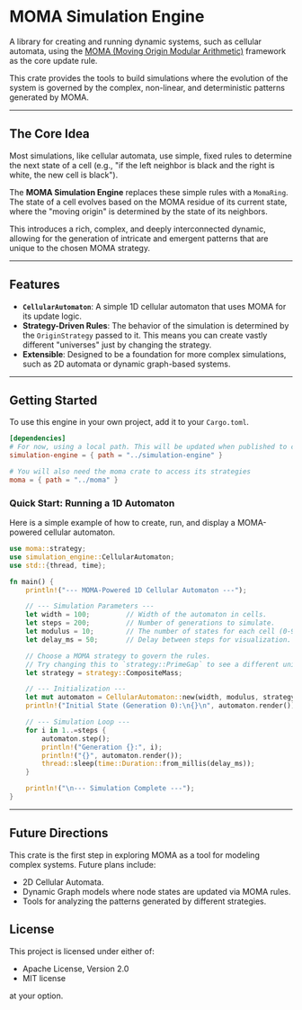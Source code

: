 # MOMA Simulation Engine

[](https://www.google.com/search?q=https://crates.io/crates/simulation-engine)
[](https://www.google.com/search?q=https://docs.rs/simulation-engine)
[](https://opensource.org/licenses/MIT)

A library for creating and running dynamic systems, such as cellular automata, using the [MOMA (Moving Origin Modular Arithmetic)](https://www.google.com/search?q=https://github.com/Neil-Crago/moma) framework as the core update rule.

This crate provides the tools to build simulations where the evolution of the system is governed by the complex, non-linear, and deterministic patterns generated by MOMA.

-----

## The Core Idea

Most simulations, like cellular automata, use simple, fixed rules to determine the next state of a cell (e.g., "if the left neighbor is black and the right is white, the new cell is black").

The **MOMA Simulation Engine** replaces these simple rules with a `MomaRing`. The state of a cell evolves based on the MOMA residue of its current state, where the "moving origin" is determined by the state of its neighbors.

This introduces a rich, complex, and deeply interconnected dynamic, allowing for the generation of intricate and emergent patterns that are unique to the chosen MOMA strategy.

-----

## Features

  * **`CellularAutomaton`**: A simple 1D cellular automaton that uses MOMA for its update logic.
  * **Strategy-Driven Rules**: The behavior of the simulation is determined by the `OriginStrategy` passed to it. This means you can create vastly different "universes" just by changing the strategy.
  * **Extensible**: Designed to be a foundation for more complex simulations, such as 2D automata or dynamic graph-based systems.

-----

## Getting Started

To use this engine in your own project, add it to your `Cargo.toml`.

```toml
[dependencies]
# For now, using a local path. This will be updated when published to crates.io
simulation-engine = { path = "../simulation-engine" }

# You will also need the moma crate to access its strategies
moma = { path = "../moma" }
```

### Quick Start: Running a 1D Automaton

Here is a simple example of how to create, run, and display a MOMA-powered cellular automaton.

```rust
use moma::strategy;
use simulation_engine::CellularAutomaton;
use std::{thread, time};

fn main() {
    println!("--- MOMA-Powered 1D Cellular Automaton ---");

    // --- Simulation Parameters ---
    let width = 100;         // Width of the automaton in cells.
    let steps = 200;         // Number of generations to simulate.
    let modulus = 10;        // The number of states for each cell (0-9).
    let delay_ms = 50;       // Delay between steps for visualization.

    // Choose a MOMA strategy to govern the rules.
    // Try changing this to `strategy::PrimeGap` to see a different universe!
    let strategy = strategy::CompositeMass;

    // --- Initialization ---
    let mut automaton = CellularAutomaton::new(width, modulus, strategy);
    println!("Initial State (Generation 0):\n{}\n", automaton.render());

    // --- Simulation Loop ---
    for i in 1..=steps {
        automaton.step();
        println!("Generation {}:", i);
        println!("{}", automaton.render());
        thread::sleep(time::Duration::from_millis(delay_ms));
    }

    println!("\n--- Simulation Complete ---");
}
```

-----

## Future Directions

This crate is the first step in exploring MOMA as a tool for modeling complex systems. Future plans include:

  * 2D Cellular Automata.
  * Dynamic Graph models where node states are updated via MOMA rules.
  * Tools for analyzing the patterns generated by different strategies.

## License

This project is licensed under either of:

  * Apache License, Version 2.0
  * MIT license

at your option.